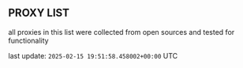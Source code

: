 ## PROXY LIST

all proxies in this list were collected from open sources and tested for functionality

last update: `2025-02-15 19:51:58.458002+00:00` UTC